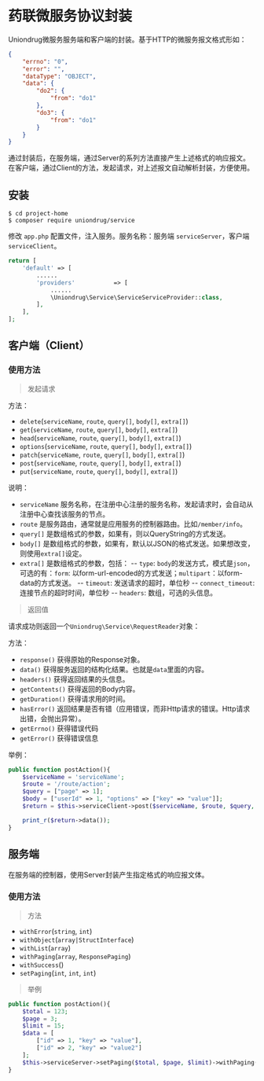 # 药联微服务协议封装

Uniondrug微服务服务端和客户端的封装。基于HTTP的微服务报文格式形如：

```json
{
    "errno": "0",
    "error": "",
    "dataType": "OBJECT",
    "data": {
        "do2": {
            "from": "do1"
        },
        "do3": {
            "from": "do1"
        }
    }
}
```

通过封装后，在服务端，通过Server的系列方法直接产生上述格式的响应报文。在客户端，通过Client的方法，发起请求，对上述报文自动解析封装，方便使用。

## 安装

```shell
$ cd project-home
$ composer require uniondrug/service
```

修改 `app.php` 配置文件，注入服务。服务名称：服务端 `serviceServer`，客户端 `serviceClient`。

```php
return [
    'default' => [
        ......
        'providers'           => [
            ......
            \Uniondrug\Service\ServiceServiceProvider::class,
        ],
    ],
];
```

## 客户端（Client）

### 使用方法

> 发起请求

方法：

* `delete`(`serviceName`, `route`, `query[]`, `body[]`, `extra[]`)
* `get`(`serviceName`, `route`, `query[]`, `body[]`, `extra[]`)
* `head`(`serviceName`, `route`, `query[]`, `body[]`, `extra[]`)
* `options`(`serviceName`, `route`, `query[]`, `body[]`, `extra[]`)
* `patch`(`serviceName`, `route`, `query[]`, `body[]`, `extra[]`)
* `post`(`serviceName`, `route`, `query[]`, `body[]`, `extra[]`)
* `put`(`serviceName`, `route`, `query[]`, `body[]`, `extra[]`)

说明：

* `serviceName` 服务名称，在注册中心注册的服务名称，发起请求时，会自动从注册中心查找该服务的节点。
* `route` 是服务路由，通常就是应用服务的控制器路由。比如`/member/info`。
* `query[]` 是数组格式的参数，如果有，则以QueryString的方式发送。
* `body[]` 是数组格式的参数，如果有，默认以JSON的格式发送。如果想改变，则使用`extra[]`设定。
* `extra[]` 是数组格式的参数，包括：
--    `type`: `body`的发送方式，模式是`json`，可选的有：`form`: 以form-url-encoded的方式发送；`multipart`：以form-data的方式发送。
--    `timeout`: 发送请求的超时，单位秒
--    `connect_timeout`: 连接节点的超时时间，单位秒
--    `headers`: 数组，可选的头信息。

> 返回值

请求成功则返回一个`Uniondrug\Service\RequestReader`对象：

方法：

* `response()` 获得原始的Response对象。
* `data()` 获得服务返回的结构化结果。也就是`data`里面的内容。
* `headers()` 获得返回结果的头信息。
* `getContents()` 获得返回的Body内容。
* `getDuration()` 获得请求用的时间。
* `hasError()` 返回结果是否有错（应用错误，而非Http请求的错误。Http请求出错，会抛出异常）。
* `getErrno()` 获得错误代码
* `getError()` 获得错误信息


举例：

```php
public function postAction(){
    $serviceName = 'serviceName';
    $route = '/route/action';
    $query = ["page" => 1];
    $body = ["userId" => 1, "options" => ["key" => "value"]];
    $return = $this->serviceClient->post($serviceName, $route, $query, $body);

    print_r($return->data());
}
```

## 服务端

在服务端的控制器，使用Server封装产生指定格式的响应报文体。

### 使用方法

> 方法

* `withError`(`string`, `int`)
* `withObject`(`array|StructInterface`)
* `withList`(`array`)
* `withPaging`(`array`, `ResponsePaging`)
* `withSuccess`()
* `setPaging`(`int`, `int`, `int`)

> 举例

```php
public function postAction(){
    $total = 123;
    $page = 3;
    $limit = 15;
    $data = [
        ["id" => 1, "key" => "value"],
        ["id" => 2, "key" => "value2"]
    ];
    $this->serviceServer->setPaging($total, $page, $limit)->withPaging($data);
}
```
